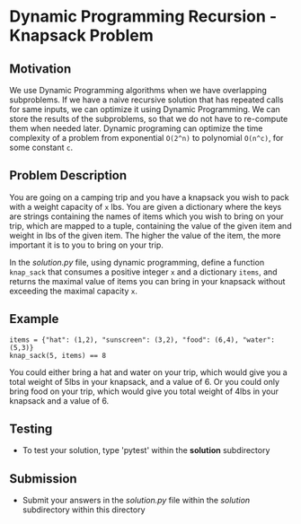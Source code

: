 # Dynamic Programming Recursion - Knapsack Problem

## Motivation
We use Dynamic Programming algorithms when we have overlapping subproblems. If we have a naive recursive solution that has repeated calls for same inputs, we can optimize it using Dynamic Programming. We can store the results of the subproblems, so that we do not have to re-compute them when needed later.
Dynamic programing can optimize the time complexity of a problem from exponential `O(2^n)` to polynomial `O(n^c)`, for some constant `c`.

## Problem Description
You are going on a camping trip and you have a knapsack you wish to pack with a weight capacity of `x` lbs. You are given a dictionary where the keys are strings containing the names of items which you wish to bring on your trip, which are mapped to a tuple, containing the value of the given item and weight in lbs of the given item. The higher the value of the item, the more important it is to you to bring on your trip.

In the *solution.py* file, using dynamic programming, define a function `knap_sack` that consumes a positive integer `x` and a dictionary `items`, and returns the maximal value of items you can bring in your knapsack without exceeding the maximal capacity `x`. 

## Example
```
items = {"hat": (1,2), "sunscreen": (3,2), "food": (6,4), "water": (5,3)}
knap_sack(5, items) == 8
```
You could either bring a hat and water on your trip, which would give you a total weight of 5lbs in your knapsack, and a value of 6. Or you could only bring food on your trip, which would give you  total weight of 4lbs in your knapsack and a value of 6.

## Testing
* To test your solution, type 'pytest' within the **solution** subdirectory

## Submission
* Submit your answers in the *solution.py* file within the *solution* subdirectory within this directory